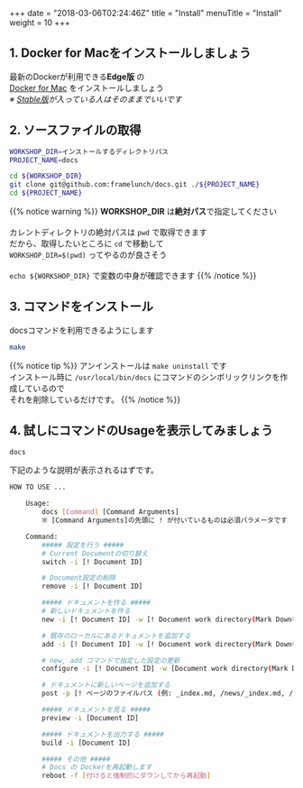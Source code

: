 +++
date = "2018-03-06T02:24:46Z"
title = "Install"
menuTitle = "Install"
weight = 10
+++

## 1. Docker for Macをインストールしましょう
最新のDockerが利用できる**Edge版** の  
[Docker for Mac](https://download.docker.com/mac/edge/Docker.dmg) をインストールしましょう  
*※ [Stable版](https://download.docker.com/mac/stable/Docker.dmg)が入っている人はそのままでいいです*

## 2. ソースファイルの取得
```bash
WORKSHOP_DIR=インストールするディレクトリパス
PROJECT_NAME=docs

cd ${WORKSHOP_DIR}
git clone git@github.com:framelunch/docs.git ./${PROJECT_NAME}
cd ${PROJECT_NAME}
```

{{% notice warning %}}
**WORKSHOP_DIR** は**絶対パス**で指定してください  
&nbsp;  
カレントディレクトリの絶対パスは `pwd` で取得できます  
だから、取得したいところに `cd` で移動して  
`WORKSHOP_DIR=$(pwd)` ってやるのが良さそう  
&nbsp;  
`echo ${WORKSHOP_DIR}`  で変数の中身が確認できます
{{% /notice %}}

## 3. コマンドをインストール
docsコマンドを利用できるようにします
```bash
make
```
{{% notice tip %}}
アンインストールは `make uninstall` です  
インストール時に `/usr/local/bin/docs` にコマンドのシンボリックリンクを作成しているので  
それを削除しているだけです。
{{% /notice %}} 

## 4. 試しにコマンドのUsageを表示してみましょう
```bash
docs
```

下記のような説明が表示されるはずです。

```bash
HOW TO USE ...

    Usage:
        docs [Command] [Command Arguments]
        ※ [Command Arguments]の先頭に ! が付いているものは必須パラメータです

    Command:
        ##### 設定を行う #####
        # Current Documentの切り替え
        switch -i [! Document ID]

        # Document設定の削除
        remove -i [! Document ID]

        ##### ドキュメントを作る #####
        # 新しいドキュメントを作る
        new -i [! Document ID] -w [! Document work directory(Mark Downを置くディレクトリ)] -b [! Document build directory(Web Rootディレクトリ)]

        # 既存のローカルにあるドキュメントを追加する
        add -i [! Document ID] -w [! Document work directory(Mark Downを置くディレクトリ)] -b [! Document build directory(Web Rootディレクトリ)]

        # new, add コマンドで指定した設定の更新
        configure -i [! Document ID] -w [Document work directory(Mark Downを置くディレクトリ)] -b [Document build directory(Web Rootディレクトリ)]

        # ドキュメントに新しいページを追加する
        post -p [! ページのファイルパス (例: _index.md, /news/_index.md, /news/page-1.md)]

        ##### ドキュメントを見る #####
        preview -i [Document ID]

        ##### ドキュメントを出力する #####
        build -i [Document ID]

        ##### その他 #####
        # Docs の Dockerを再起動します
        reboot -f [付けると強制的にダウンしてから再起動]
```
